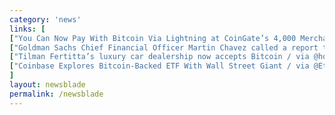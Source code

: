 ```yaml
---
category: 'news'
links: [
["You Can Now Pay With Bitcoin Via Lightning at CoinGate’s 4,000 Merchants", "https://www.nasdaq.com/article/you-can-now-pay-with-bitcoin-via-lightning-at-coingates-4000-merchants-cm1018743"],
["Goldman Sachs Chief Financial Officer Martin Chavez called a report that the bank was ditching plans to launch a cryptocurrency trading desk fake news.", "https://www.cnbc.com/2018/09/06/goldman-sachs-cfo-calls-reports-of-shutting-down-crypto-desk-fake-news.html"],
["Tilman Fertitta’s luxury car dealership now accepts Bitcoin / via @houstonchron", " https://www.chron.com/business/retail/article/Tilman-Fertitta-s-luxury-car-dealership-now-13207256.php"],
["Coinbase Explores Bitcoin-Backed ETF With Wall Street Giant / via @EtherWorldNews", "https://ethereumworldnews.com/coinbase-explores-bitcoin-backed-etf-with-wall-street-giant/"]
]
layout: newsblade
permalink: /newsblade
---
```

